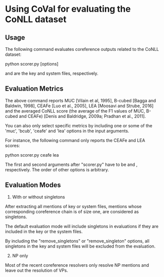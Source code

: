 
# Using CoVal for evaluating the CoNLL dataset



## Usage


The following command evaluates coreference outputs related to the CoNLL dataset:


python scorer.py <key> <system> [options]


<Key> and <system> are the key and system files, respectively.



## Evaluation Metrics


The above command reports MUC [Vilain et al, 1995], B-cubed [Bagga and Baldwin, 1998], CEAFe [Luo et al., 2005], LEA [Moosavi and Strube, 2016] and the averaged CoNLL score (the average of the F1 values of MUC, B-cubed and CEAFe) [Denis and Baldridge, 2009a; Pradhan  et  al., 2011].


You can also only select specific metrics by including one or some of the 'muc', 'bcub', 'ceafe' and 'lea' options in the input arguments.

For instance, the following command only reports the CEAFe and LEA scores:


python scorer.py <key> <system> ceafe lea


The first and second arguments after "scorer.py" have to be <key> and <system>, respectively. The order of other options is arbitrary.


## Evaluation Modes


1) With or without singletons


After extracting all mentions of key or system files, mentions whose corresponding coreference chain is of size one, are considered as singletons.

The default evaluation mode will include singletons in evaluations if they are included in the key or the system files.

By including the "remove_singletons" or "remove_singleton" options, all singletons in the key and system files will be excluded from the evaluation.


2) NP only


Most of the recent coreference resolvers only resolve NP mentions and leave out the resolution of VPs.
